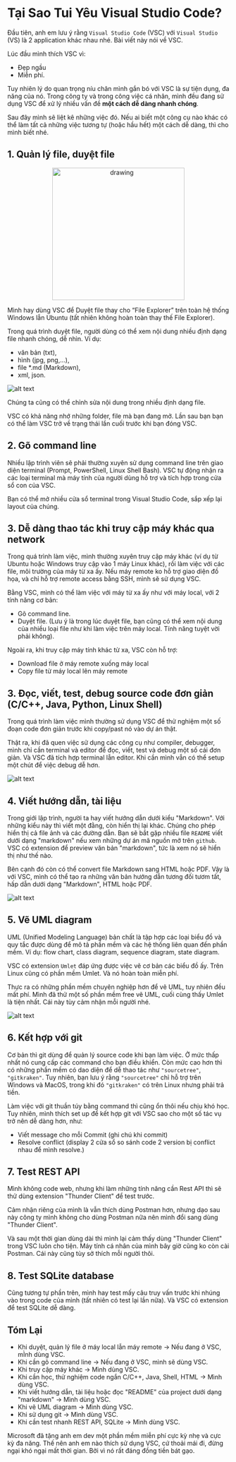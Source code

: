 # **Tại Sao Tui Yêu Visual Studio Code?**

Đầu tiên, anh em lưu ý rằng `Visual Studio Code` (VSC) với `Visual Studio` (VS) là 2 application khác nhau nhé. Bài viết này nói về VSC.

Lúc đầu mình thích VSC vì: 
- Đẹp ngầu
- Miễn phí. 

Tuy nhiên lý do quan trọng níu chân mình gắn bó với VSC là sự tiện dụng, đa năng của nó.  Trong công ty và trong công việc cá nhân, mình đều đang sử dụng VSC để xử lý nhiều vấn đề **một cách dễ dàng nhanh chóng**. 

Sau đây mình sẽ liệt kê những việc đó. Nếu ai biết một công cụ nào khác có thể làm tất cả những việc tương tự (hoặc hầu hết) một cách dễ dàng, thì cho mình biết nhé.

## **1. Quản lý file, duyệt file**

<p align="center">
    <img src="./images/vsc_in_work/file_browser.png" alt="drawing" width="300"/>
</p>

Mình hay dùng VSC để Duyệt file thay cho “File Explorer” trên toàn hệ thống Windows lẫn Ubuntu (tất nhiên không hoàn toàn thay thế File Explorer).

Trong quá trình duyệt file, người dùng có thể xem nội dung nhiều định dạng file nhanh chóng, dễ nhìn. Ví dụ: 
- văn bản (txt), 
- hình (jpg, png,…), 
- file *.md (Markdown),  
- xml, json.

![alt text](./images/vsc_in_work/preview_variety.png)

Chúng ta cũng có thể chỉnh sửa nội dung trong nhiều định dạng file.

VSC có khả năng nhớ những folder, file mà bạn đang mở. Lần sau bạn bạn có thể làm VSC trở về trạng thái lần cuối trước khi bạn đóng VSC.

## **2. Gõ command line**

Nhiều lập trình viên sẽ phải thường xuyên sử dụng command line trên giao diện terminal (Prompt, PowerShell, Linux Shell Bash). VSC tự động nhận ra các loại terminal mà máy tính của người dùng hỗ trợ và tích hợp trong cửa sổ con của VSC.

Bạn có thể mở nhiều cửa sổ terminal trong Visual Studio Code, sắp xếp lại layout của chúng.

## **3. Dễ dàng thao tác khi truy cập máy khác qua network**

Trong quá trình làm việc, mình thường xuyên truy cập máy khác (ví dụ từ Ubuntu hoặc Windows truy cập vào 1 máy Linux khác), rồi làm việc với các file, môi trường của máy từ xa ấy. Nếu máy remote ko hỗ trợ giao diện đồ họa, và chỉ hỗ trợ remote access bằng SSH, mình sẽ sử dụng VSC.

Bằng VSC, mình có thể làm việc với máy từ xa ấy như với máy local, với 2 tính năng cơ bản:
- Gõ command line.
- Duyệt file. (Lưu ý là trong lúc duyệt file, bạn cũng có thể xem nội dung của nhiều loại file như khi làm việc trên máy local. Tính năng tuyệt vời phải không).

Ngoài ra, khi truy cập máy tính khác từ xa, VSC còn hỗ trợ:
- Download file ở máy remote xuống máy local
- Copy file từ máy local lên máy remote

## **3. Đọc, viết, test, debug source code đơn giản (C/C++, Java, Python, Linux Shell)**

Trong quá trình làm việc mình thường sử dụng VSC để thử nghiệm một số đoạn code đơn giản trước khi copy/past nó vào dự án thật.

Thật ra, khi đã quen việc sử dụng các công cụ như compiler, debugger, mình chỉ cần terminal và editor để đọc, viết, test và debug một số cái đơn giản. Và VSC đã tích hợp terminal lẫn editor. Khi cần mình vẫn có thể setup một chút để việc debug dễ hơn.

![alt text](./images/vsc_in_work/debug_cpp.png)

## **4. Viết hướng dẫn, tài liệu**
Trong giới lập trình, người ta hay viết hướng dẫn dưới kiểu "Markdown". Với những kiểu này thì viết một đằng, còn hiển thị lại khác. Chúng cho phép hiển thị cả file ảnh và các đường dẫn. Bạn sẽ bắt gặp nhiều file `README` viết dưới dạng "markdown" nếu xem những dự án mã nguồn mở trên `github`. VSC có extension để preview văn bản "markdown", tức là xem nó sẽ hiển thị như thế nào. 

Bên cạnh đó còn có thể convert file Markdown sang HTML hoặc PDF. Vậy là với VSC, mình có thể tạo ra những văn bản hướng dẫn tương đối tươm tất, hấp dẫn dưới dạng "Markdown", HTML hoặc PDF.

![alt text](./images/vsc_in_work/write_doc.png)

## **5. Vẽ UML diagram**
UML (Unified Modeling Language) bản chất là tập hợp các loại biểu đồ và quy tắc được dùng để mô tả phần mềm và các hệ thống liên quan đến phần mềm. Ví dụ: flow chart, class diagram, sequence diagram, state diagram.

VSC có extension `Umlet` đáp ứng được việc vẽ cơ bản các biểu đồ ấy. Trên Linux cũng có phần mềm Umlet. Và nó hoàn toàn miễn phí.

Thực ra có những phần mềm chuyên nghiệp hơn để vẽ UML, tuy nhiên đều mất phí. Mình đã thử một số phần mềm free vẽ UML, cuối cùng thấy Umlet là tiện nhất. Cái này tùy cảm nhận mỗi người nhé.

![alt text](./images/vsc_in_work/draw_uml.png)

## **6. Kết hợp với git**
Cơ bản thì git dùng để quản lý source code khi bạn làm việc. Ở mức thấp nhất nó cung cấp các command cho bạn điều khiển. Còn mức cao hơn thì có những phần mềm có dao diện để dễ thao tác như `"sourcetree"`, `"gitkraken"`. Tuy nhiên, bạn lưu ý rằng `"sourcetree"` chỉ hỗ trợ trên Windows và MacOS, trong khi đó `"gitkraken"` có trên Linux nhưng phải trả tiền.

Làm việc với git thuần túy bằng command thì cũng ổn thôi nếu chịu khó học. Tuy nhiên, mình thích set up để kết hợp git với VSC sao cho một số tác vụ trở nên dễ dàng hơn, như:
- Viết message cho mỗi Commit (ghi chú khi commit)
- Resolve conflict (display 2 cửa sổ so sánh code 2 version bị conflict nhau để mình resolve.)

## **7. Test REST API**
Mình không code web, nhưng khi làm những tính năng cần Rest API thì sẽ thử dùng extension "Thunder Client" để test trước.

Cảm nhận riêng của mình là vẫn thích dùng Postman hơn, nhưng dạo sau này công ty mình không cho dùng Postman nữa nên mình đổi sang dùng "Thunder Client".

Và sau một thời gian dùng dài thì mình lại cảm thấy dùng "Thunder Client" trong VSC luôn cho tiện. Máy tính cá nhân của mình bây giờ cũng ko còn cài Postman. Cái này cũng tùy sở thích mỗi người thôi.

## **8. Test SQLite database**

Cũng tương tự phần trên, mình hay test mấy câu truy vấn trước khi nhúng vào trong code của mình (tất nhiên có test lại lần nữa). Và VSC có extension để test SQLite dễ dàng.

## **Tóm Lại**

- Khi duyệt, quản lý file ở máy local lẫn máy remote -> Nếu đang ở VSC, mÌnh dùng VSC.
- Khi cần gõ command line -> Nếu đang ở VSC, mình sẽ dùng VSC.
- Khi truy cập máy khác -> Mình dùng VSC.
- Khi cần học, thử nghiệm code ngắn C/C++, Java, Shell, HTML -> Mình dùng VSC.
- Khi viết hướng dẫn, tài liệu hoặc đọc "README" của project dưới dạng "markdown" -> Mình dùng VSC.
- Khi vẽ UML diagram -> Mình dùng VSC.
- Khi sử dụng git -> Mình dùng VSC.
- Khi cần test nhanh REST API, SQLite -> Mình dùng VSC.

Microsoft đã tặng anh em dev một phần mềm miễn phí cực kỳ nhẹ và cực kỳ đa năng. Thế nên anh em nào thích sử dụng VSC, cứ thoải mái đi, đừng ngại khó ngại mất thời gian. Bởi vì nó rất đáng đồng tiền bát gạo.



